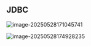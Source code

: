 ## JDBC

![image-20250528171045741](\pic\image-20250528171045741.png)

![image-20250528174928235](\pic\image-20250528174928235.png)